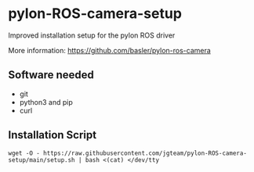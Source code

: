 # pylon-ROS-camera-setup
Improved installation setup for the pylon ROS driver 

More information: https://github.com/basler/pylon-ros-camera

## Software needed

- git
- python3 and pip
- curl

## Installation Script

```wget -O - https://raw.githubusercontent.com/jgteam/pylon-ROS-camera-setup/main/setup.sh | bash <(cat) </dev/tty```
